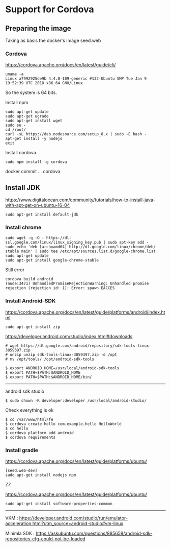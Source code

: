 # Support for Cordova

## Preparing the image

Taking as basis the docker's image seed.web

### Cordova

https://cordova.apache.org/docs/en/latest/guide/cli/

    uname -a
    Linux a7992925de9b 4.4.0-109-generic #132-Ubuntu SMP Tue Jan 9 19:52:39 UTC 2018 x86_64 GNU/Linux

So the system is 64 bits.

Install npm

    sudo apt-get update
    sudo apt-get ugrade
    sudo apt-get install wget
    sudo su -
    cd /root/
    curl -sL https://deb.nodesource.com/setup_8.x | sudo -E bash -
    apt-get install -y nodejs
    exit

Install cordova

    sudo npm install -g cordova

docker commit ... cordova

## Install JDK

https://www.digitalocean.com/community/tutorials/how-to-install-java-with-apt-get-on-ubuntu-16-04

    sudo apt-get install default-jdk


### Install chrome

    sudo wget -q -O - https://dl-ssl.google.com/linux/linux_signing_key.pub | sudo apt-key add -
    sudo echo 'deb [arch=amd64] http://dl.google.com/linux/chrome/deb/ stable main' | sudo tee /etc/apt/sources.list.d/google-chrome.list
    sudo apt-get update 
    sudo apt-get install google-chrome-stable

Still error

    cordova build android
    (node:3471) UnhandledPromiseRejectionWarning: Unhandled promise rejection (rejection id: 1): Error: spawn EACCES


### Install Android-SDK

https://cordova.apache.org/docs/en/latest/guide/platforms/android/index.html

    sudo apt-get install zip 

https://developer.android.com/studio/index.html#downloads

    # wget https://dl.google.com/android/repository/sdk-tools-linux-3859397.zip
    # unzip unzip sdk-tools-linux-3859397.zip -d /opt
    # mv /opt/tools/ /opt/android-sdk-tools

    $ export ANDROID_HOME=/usr/local/android-sdk-tools
    $ export PATH=$PATH:$ANDROID_HOME
    $ export PATH=$PATH:$ANDROID_HOME/bin/

-------------
android sdk studio

    $ sudo chown -R developer:developer /usr/local/android-studio/

Check everything is ok

    $ cd /var/www/html/fe
    $ cordova create hello com.example.hello HelloWorld
    $ cd hello
    $ cordova platform add android
    $ cordova requirements



### Install gradle


https://cordova.apache.org/docs/en/latest/guide/platforms/ubuntu/

    [seed.web-dev]
    sudo apt-get install nodejs npm
    
ZZ



https://cordova.apache.org/docs/en/latest/guide/platforms/ubuntu/

    sudo apt-get install software-properties-common


-------------------------------------------
VKM : https://developer.android.com/studio/run/emulator-acceleration.html?utm_source=android-studio#vm-linux


Minimla SDK : https://askubuntu.com/questions/885658/android-sdk-repositories-cfg-could-not-be-loaded
